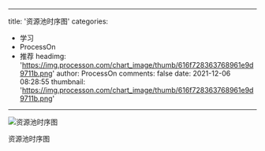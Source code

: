 
---
title: '资源池时序图'
categories: 
 - 学习
 - ProcessOn
 - 推荐
headimg: 'https://img.processon.com/chart_image/thumb/616f728363768961e9d9711b.png'
author: ProcessOn
comments: false
date: 2021-12-06 08:28:55
thumbnail: 'https://img.processon.com/chart_image/thumb/616f728363768961e9d9711b.png'
---

<div>   
<img class="thumb" alt="资源池时序图" src="https://img.processon.com/chart_image/thumb/616f728363768961e9d9711b.png" referrerpolicy="no-referrer">
<p>资源池时序图</p>  
</div>
            